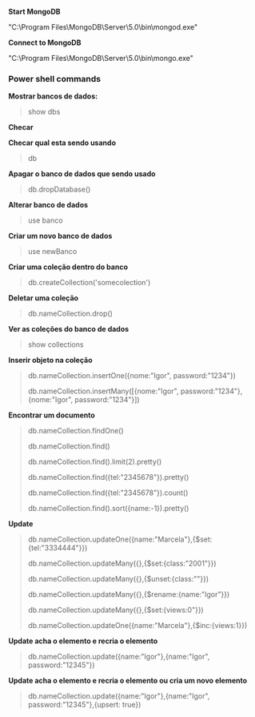 
**Start MongoDB**

"C:\Program Files\MongoDB\Server\5.0\bin\mongod.exe"

**Connect to MongoDB**

"C:\Program Files\MongoDB\Server\5.0\bin\mongo.exe"

### Power shell commands

**Mostrar bancos de dados:**

> show dbs

**Checar**

**Checar qual esta sendo usando**

> db

**Apagar o banco de dados que sendo usado**

> db.dropDatabase()

**Alterar banco de dados**

> use banco

**Criar um novo banco de dados**

> use newBanco

**Criar uma coleção dentro do banco**

> db.createCollection('somecolection')

**Deletar uma coleção**

> db.nameCollection.drop()

**Ver as coleções do banco de dados**

> show collections

**Inserir objeto na coleção**

> db.nameCollection.insertOne({nome:"Igor", password:"1234"})
>
> db.nameCollection.insertMany([{nome:"Igor", password:"1234"}, {nome:"Igor", password:"1234"}])

**Encontrar um documento**

> db.nameCollection.findOne()
>
> db.nameCollection.find()
>
> db.nameCollection.find().limit(2).pretty()
>
> db.nameCollection.find({tel:"2345678"}).pretty()
>
> db.nameCollection.find({tel:"2345678"}).count()
>
> db.nameCollection.find().sort({name:-1}).pretty()

**Update**

> db.nameCollection.updateOne({name:"Marcela"},{$set:{tel:"3334444"}})
>
> db.nameCollection.updateMany({},{$set:{class:"2001"}})
>
> db.nameCollection.updateMany({},{$unset:{class:""}})
>
> db.nameCollection.updateMany({},{$rename:{name:"Igor"}})
>
> db.nameCollection.updateMany({},{$set:{views:0"}})
>
> db.nameCollection.updateOne({name:"Marcela"},{$inc:{views:1}})

**Update acha o elemento e recria o elemento**

> db.nameCollection.update({name:"Igor"},{name:"Igor", password:"12345"})

**Update acha o elemento e recria o elemento ou cria um novo elemento**

> db.nameCollection.update({name:"Igor"},{name:"Igor", password:"12345"},{upsert: true})


